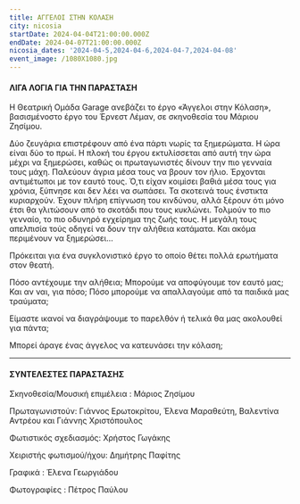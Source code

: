 ```yaml
---
title: ΑΓΓΕΛΟΙ ΣΤΗΝ ΚΟΛΑΣH
city: nicosia
startDate: 2024-04-04T21:00:00.000Z
endDate: 2024-04-07T21:00:00.000Z
nicosia_dates: '2024-04-5,2024-04-6,2024-04-7,2024-04-08'
event_image: /1080X1080.jpg
---
```


#### ΛΙΓΑ ΛΟΓΙΑ ΓΙΑ ΤΗΝ ΠΑΡΑΣΤΑΣΗ

H Θεατρική Ομάδα	Garage ανεβάζει το έργο «Άγγελοι στην Κόλαση», βασισμένοστο έργο του Έρνεστ Λέμαν, σε σκηνοθεσία του Μάριου Ζησίμου.

Δύο ζευγάρια επιστρέφουν από ένα πάρτι νωρίς τα ξημερώματα. Η ώρα είναι δύο το πρωί. Η πλοκή του έργου εκτυλίσσεται από αυτή την ώρα μέχρι να ξημερώσει, καθώς οι πρωταγωνιστές δίνουν την πιο γενναία τους μάχη. Παλεύουν άγρια μέσα τους να βρουν τον ήλιο. Έρχονται αντιμέτωποι με τον εαυτό τους. Ό,τι είχαν κοιμίσει βαθιά μέσα τους για χρόνια, ξύπνησε και δεν λέει να σωπάσει. Τα σκοτεινά τους ένστικτα κυριαρχούν. Έχουν πλήρη επίγνωση του κινδύνου, αλλά ξέρουν ότι μόνο έτσι θα γλιτώσουν από το σκοτάδι
που τους κυκλώνει. Τολμούν το πιο γενναίο, το πιο οδυνηρό εγχείρημα της ζωής
τους. Η μεγάλη τους απελπισία τούς οδηγεί να δουν την αλήθεια κατάματα. Και ακόμα
περιμένουν να ξημερώσει…

Πρόκειται για ένα συγκλονιστικό έργο το οποίο θέτει πολλά ερωτήματα στον θεατή.

Πόσο αντέχουμε την αλήθεια; Μπορούμε να αποφύγουμε τον εαυτό μας; Και αν ναι, για πόσο; Πόσο μπορούμε να απαλλαγούμε από τα παιδικά μας τραύματα;

Είμαστε ικανοί να διαγράψουμε το παρελθόν ή τελικά θα μας ακολουθεί για πάντα;

Μπορεί άραγε ένας άγγελος να κατευνάσει την κόλαση;

***

#### ΣΥΝΤΕΛΕΣΤΕΣ ΠΑΡΑΣΤΑΣΗΣ

Σκηνοθεσία/Μουσική επιμέλεια	: Μάριος Ζησίμου

Πρωταγωνιστούν:	Γιάννος Ερωτοκρίτου, Έλενα Μαραθεύτη, Βαλεντίνα Αντρέου και Γιάννης Χριστόπουλος

Φωτιστικός σχεδιασμός:	Χρήστος Γωγάκης

Χειριστής φωτισμού/ήχου:	Δημήτρης Παφίτης

Γραφικά : Έλενα Γεωργιάδου

Φωτογραφίες	: Πέτρος Παύλου

